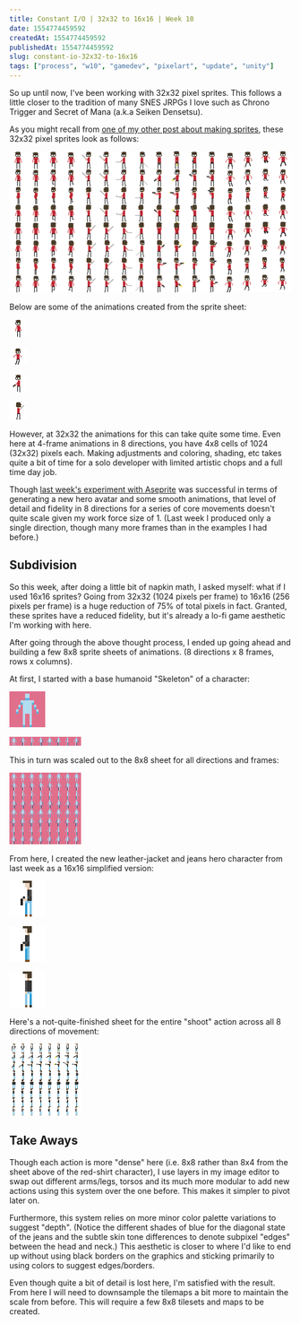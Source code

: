 ```yaml
---
title: Constant I/O | 32x32 to 16x16 | Week 10
date: 1554774459592
createdAt: 1554774459592
publishedAt: 1554774459592
slug: constant-io-32x32-to-16x16
tags: ["process", "w10", "gamedev", "pixelart", "update", "unity"]
---
```


So up until now, I've been working with 32x32 pixel sprites. This follows a little closer to the tradition of many SNES JRPGs I love such as Chrono Trigger and Secret of Mana (a.k.a Seiken Densetsu).

As you might recall from [one of my other post about making sprites](/posts/process-organizing-sprite-sheets), these 32x32 pixel sprites look as follows:

![pixelart](../process-organizing-sprite-sheets/ScientistSprites.png)

Below are some of the animations created from the sprite sheet:

![pixelart](../process-organizing-sprite-sheets/ScientistSprites-IdleDL.gif)

![pixelart](../process-organizing-sprite-sheets/ScientistSprites-JumpRD.gif)

![pixelart](../process-organizing-sprite-sheets/ScientistSprites-ShootDL.gif)

![pixelart](../process-organizing-sprite-sheets/ScientistSprites-SwingR.gif)

However, at 32x32 the animations for this can take quite some time. Even here at 4-frame animations in 8 directions, you have 4x8 cells of 1024 (32x32) pixels each. Making adjustments and coloring, shading, etc takes quite a bit of time for a solo developer with limited artistic chops and a full time day job.

Though [last week's experiment with Aseprite](/posts/constant-io-aseprite-animations) was successful in terms of generating a new hero avatar and some smooth animations, that level of detail and fidelity in 8 directions for a series of core movements doesn't quite scale given my work force size of 1. (Last week I produced only a single direction, though many more frames than in the examples I had before.)

## Subdivision

So this week, after doing a little bit of napkin math, I asked myself: what if I used 16x16 sprites? Going from 32x32 (1024 pixels per frame) to 16x16 (256 pixels per frame) is a huge reduction of 75% of total pixels in fact. Granted, these sprites have a reduced fidelity, but it's already a lo-fi game aesthetic I'm working with here.

After going through the above thought process, I ended up going ahead and building a few 8x8 sprite sheets of animations. (8 directions x 8 frames, rows x columns).

At first, I started with a base humanoid "Skeleton" of a character:

![pixelart](Humanoid_Base_Rotation.gif)

![pixelart](Humanoid_Base_Rotation.png)

This in turn was scaled out to the 8x8 sheet for all directions and frames:

![pixelart](./Humanoid_Skeleton_Pink.png)

From here, I created the new leather-jacket and jeans hero character from last week as a 16x16 simplified version:

![pixelart](./Humanoid_Shoot_Down_Left.gif)

![pixelart](./Humanoid_Shoot_Left.gif)

![pixelart](./Humanoid_Walk_Down_Left.gif)

Here's a not-quite-finished sheet for the entire "shoot" action across all 8 directions of movement:

![pixelart](./Humanoid_Arms_Shoot_Idle.png)

## Take Aways

Though each action is more "dense" here (i.e. 8x8 rather than 8x4 from the sheet above of the red-shirt character), I use layers in my image editor to swap out different arms/legs, torsos and its much more modular to add new actions using this system over the one before. This makes it simpler to pivot later on.

Furthermore, this system relies on more minor color palette variations to suggest "depth". (Notice the different shades of blue for the diagonal state of the jeans and the subtle skin tone differences to denote subpixel "edges" between the head and neck.) This aesthetic is closer to where I'd like to end up without using black borders on the graphics and sticking primarily to using colors to suggest edges/borders.

Even though quite a bit of detail is lost here, I'm satisfied with the result. From here I will need to downsample the tilemaps a bit more to maintain the scale from before. This will require a few 8x8 tilesets and maps to be created.
